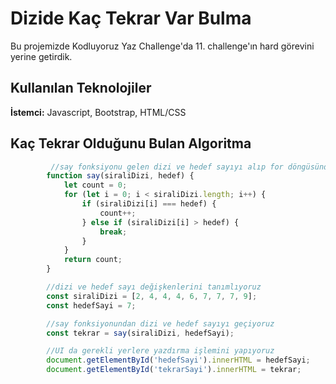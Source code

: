 # Dizide Kaç Tekrar Var Bulma
Bu projemizde Kodluyoruz Yaz Challenge'da 11. challenge'ın hard görevini yerine getirdik.



## Kullanılan Teknolojiler

**İstemci:** Javascript, Bootstrap, HTML/CSS


  
## Kaç Tekrar Olduğunu Bulan Algoritma

```javascript
         //say fonksiyonu gelen dizi ve hedef sayıyı alıp for döngüsünden geçirip eşleşme durumunda count degerini artırıyor
        function say(siraliDizi, hedef) {
            let count = 0;
            for (let i = 0; i < siraliDizi.length; i++) {
                if (siraliDizi[i] === hedef) {
                    count++;
                } else if (siraliDizi[i] > hedef) {
                    break; 
                }
            }
            return count;
        }

        //dizi ve hedef sayı değişkenlerini tanımlıyoruz
        const siraliDizi = [2, 4, 4, 4, 6, 7, 7, 7, 9];
        const hedefSayi = 7;

        //say fonksiyonundan dizi ve hedef sayıyı geçiyoruz
        const tekrar = say(siraliDizi, hedefSayi);

        //UI da gerekli yerlere yazdırma işlemini yapıyoruz
        document.getElementById('hedefSayi').innerHTML = hedefSayi;
        document.getElementById('tekrarSayi').innerHTML = tekrar;

```

